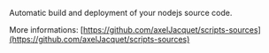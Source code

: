 Automatic build and deployment of your nodejs source code.

More informations: [https://github.com/axelJacquet/scripts-sources](https://github.com/axelJacquet/scripts-sources)
